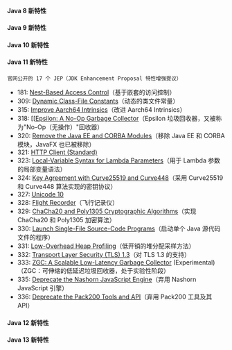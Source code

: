 #### Java 8 新特性
#### Java 9 新特性
#### Java 10 新特性
#### Java 11 新特性

`官网公开的 17 个 JEP（JDK Enhancement Proposal 特性增强提议）`

* 181: [Nest-Based Access Control](http://openjdk.java.net/jeps/181)（基于嵌套的访问控制）
* 309: [Dynamic Class-File Constants](http://openjdk.java.net/jeps/309)（动态的类文件常量）
* 315: [Improve Aarch64 Intrinsics](http://openjdk.java.net/jeps/315)（改进 Aarch64 Intrinsics）
* 318: [[[Epsilon: A No-Op Garbage Collector](http://openjdk.java.net/jeps/318)（Epsilon 垃圾回收器，又被称为"No-Op（无操作）"回收器）
* 320: [Remove the Java EE and CORBA Modules](http://openjdk.java.net/jeps/320)（移除 Java EE 和 CORBA 模块，JavaFX 也已被移除）
* 321: [HTTP Client (Standard)](http://openjdk.java.net/jeps/321)
* 323: [Local-Variable Syntax for Lambda Parameters](http://openjdk.java.net/jeps/323)（用于 Lambda 参数的局部变量语法）
* 324: [Key Agreement with Curve25519 and Curve448](http://openjdk.java.net/jeps/324)（采用 Curve25519 和 Curve448 算法实现的密钥协议）
* 327: [Unicode 10](http://openjdk.java.net/jeps/327)
* 328: [Flight Recorder](http://openjdk.java.net/jeps/328)（飞行记录仪）
* 329: [ChaCha20 and Poly1305 Cryptographic Algorithms](http://openjdk.java.net/jeps/329)（实现 ChaCha20 和 Poly1305 加密算法）
* 330: [Launch Single-File Source-Code Programs](http://openjdk.java.net/jeps/330)（启动单个 Java 源代码文件的程序）
* 331: [Low-Overhead Heap Profiling](http://openjdk.java.net/jeps/331)（低开销的堆分配采样方法）
* 332: [Transport Layer Security (TLS) 1.3](http://openjdk.java.net/jeps/332)（对 TLS 1.3 的支持）
* 333: [ZGC: A Scalable Low-Latency Garbage Collector](http://openjdk.java.net/jeps/333) (Experimental)（ZGC：可伸缩的低延迟垃圾回收器，处于实验性阶段）
* 335: [Deprecate the Nashorn JavaScript Engine](http://openjdk.java.net/jeps/335)（弃用 Nashorn JavaScript 引擎）
* 336: [Deprecate the Pack200 Tools and API](http://openjdk.java.net/jeps/336)（弃用 Pack200 工具及其 API）


#### Java 12 新特性

#### Java 13 新特性